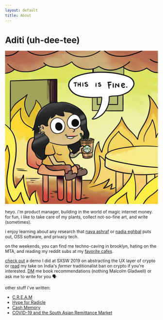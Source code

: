 ```yaml
---
layout: default
title: About
---
```


# Aditi (uh-dee-tee)

![aditi](/adit.jpg)

heyo. i'm product manager, building in the world of magic internet money. for fun, i like to take care of my plants, collect not-so-fine art, and write (sometimes).

i enjoy learning about any research that [nava ashraf](https://ashrafnava.wordpress.com/) or [nadia eghbal](https://nadiaeghbal.com/oss/) puts out, OSS software, and privacy tech.

on the weekends, you can find me techno-caving in brooklyn, hating on the MTA, and reading my reddit subs at my [favorite cafes](https://www.notion.so/cafe-workspots-80b6b55555524fe88185d20806e30967).

[check out](https://www.youtube.com/watch?v=NhHs1lPCzK0https://www.youtube.com/watch?v=NhHs1lPCzK0) a demo I did at SXSW 2019 on abstracting the UX layer of crypto or [read](https://thejuggernaut.com/article?id=7vkLiVyhWm5guuwTPcbTCl) my take on India's *former* traditionalist ban on crypto if you're interested. [DM](https://twitter.com/adeets_22) me book recommendations (nothing Malcolm Gladwell) or ask me to write for you 🗣

other stuff i've written: 
- [C.R.E.A.M](https://buttercup4pres.medium.com/c-r-e-a-m-e39e49a4a9fa) 
- [Hype for Radicle](https://buttercup4pres.medium.com/hype-for-radicle-957cfd03aaf8?source=---------0----------------------------) 
- [Cash Memory](https://onjuno.com/blog/what-is-cash-memory-and-why-fintechs-need-to-take-notice) 
- [COVID-19 and the South Asian Remittance Market](https://onjuno.com/blog/the-impact-of-covid-19-on-south-asian-remittance) 
